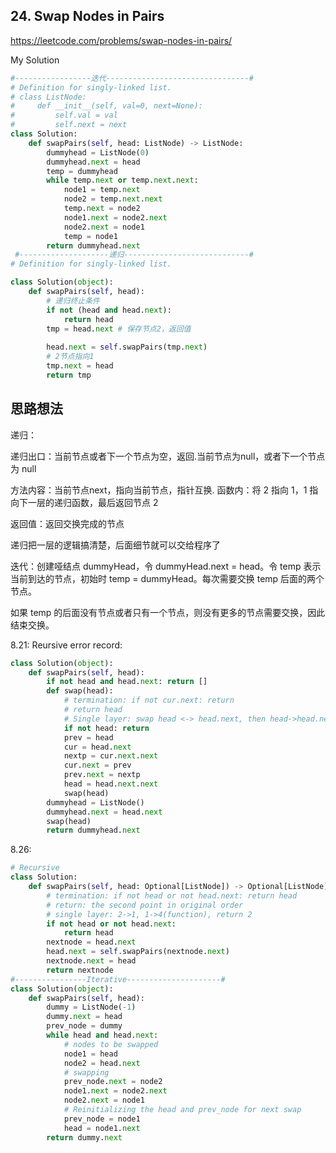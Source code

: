 ## 24. Swap Nodes in Pairs

https://leetcode.com/problems/swap-nodes-in-pairs/

My Solution

```python
#-----------------迭代--------------------------------#
# Definition for singly-linked list.
# class ListNode:
#     def __init__(self, val=0, next=None):
#         self.val = val
#         self.next = next
class Solution:
    def swapPairs(self, head: ListNode) -> ListNode:
        dummyhead = ListNode(0)
        dummyhead.next = head
        temp = dummyhead
        while temp.next or temp.next.next:
            node1 = temp.next
            node2 = temp.next.next
            temp.next = node2
            node1.next = node2.next
            node2.next = node1
            temp = node1
        return dummyhead.next
 #--------------------递归----------------------------#
# Definition for singly-linked list.

class Solution(object):
    def swapPairs(self, head):
        # 递归终止条件
        if not (head and head.next):
            return head
        tmp = head.next # 保存节点2，返回值
        
        head.next = self.swapPairs(tmp.next)
        # 2节点指向1
        tmp.next = head
        return tmp
```

## 思路想法
递归：

递归出口：当前节点或者下一个节点为空，返回.当前节点为null，或者下一个节点为 null

方法内容：当前节点next，指向当前节点，指针互换. 函数内：将 2 指向 1，1 指向下一层的递归函数，最后返回节点 2

返回值：返回交换完成的节点

递归把一层的逻辑搞清楚，后面细节就可以交给程序了

迭代：创建哑结点 dummyHead，令 dummyHead.next = head。令 temp 表示当前到达的节点，初始时 temp = dummyHead。每次需要交换 temp 后面的两个节点。

如果 temp 的后面没有节点或者只有一个节点，则没有更多的节点需要交换，因此结束交换。

8.21:
Reursive error record:
```python
class Solution(object):
    def swapPairs(self, head):
        if not head and head.next: return []
        def swap(head):
            # termination: if not cur.next: return 
            # return head
            # Single layer: swap head <-> head.next, then head->head.next.next
            if not head: return
            prev = head
            cur = head.next
            nextp = cur.next.next
            cur.next = prev
            prev.next = nextp
            head = head.next.next
            swap(head)
        dummyhead = ListNode()
        dummyhead.next = head.next
        swap(head)
        return dummyhead.next
```
8.26:

```python
# Recursive
class Solution:
    def swapPairs(self, head: Optional[ListNode]) -> Optional[ListNode]:
        # termination: if not head or not head.next: return head
        # return: the second point in original order
        # single layer: 2->1, 1->4(function), return 2
        if not head or not head.next:
            return head
        nextnode = head.next
        head.next = self.swapPairs(nextnode.next)
        nextnode.next = head
        return nextnode
#----------------Iterative---------------------#
class Solution(object):
    def swapPairs(self, head):  
        dummy = ListNode(-1)
        dummy.next = head
        prev_node = dummy
        while head and head.next:
            # nodes to be swapped
            node1 = head
            node2 = head.next
            # swapping
            prev_node.next = node2
            node1.next = node2.next
            node2.next = node1
            # Reinitializing the head and prev_node for next swap
            prev_node = node1
            head = node1.next
        return dummy.next
```


